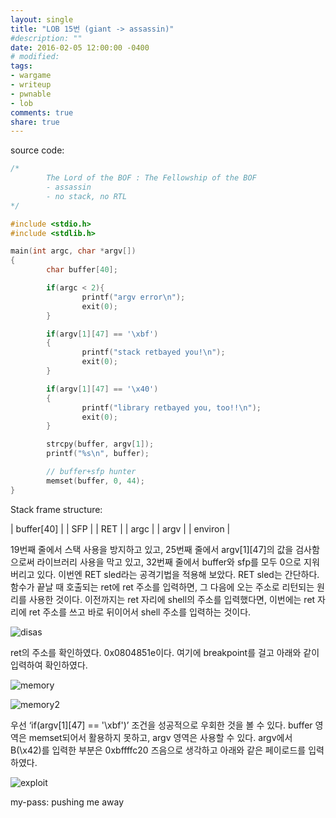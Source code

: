 ```yaml
---
layout: single
title: "LOB 15번 (giant -> assassin)"
#description: ""
date: 2016-02-05 12:00:00 -0400
# modified: 
tags: 
- wargame
- writeup
- pwnable
- lob
comments: true
share: true
---
```


source code:

```c
/*
        The Lord of the BOF : The Fellowship of the BOF
        - assassin
        - no stack, no RTL
*/

#include <stdio.h>
#include <stdlib.h>

main(int argc, char *argv[])
{
        char buffer[40];

        if(argc < 2){
                printf("argv error\n");
                exit(0);
        }

        if(argv[1][47] == '\xbf')
        {
                printf("stack retbayed you!\n");
                exit(0);
        }

        if(argv[1][47] == '\x40')
        {
                printf("library retbayed you, too!!\n");
                exit(0);
        }

        strcpy(buffer, argv[1]);
        printf("%s\n", buffer);

        // buffer+sfp hunter
        memset(buffer, 0, 44);
}
```

Stack frame structure:

| buffer[40] |
| SFP |
| RET |
| argc |
| argv |
| environ |

19번째 줄에서 스택 사용을 방지하고 있고, 25번째 줄에서 argv[1][47]의 값을 검사함으로써 라이브러리 사용을 막고 있고, 32번째 줄에서 buffer와 sfp를 모두 0으로 지워버리고 있다. 이번엔 RET sled라는 공격기법을 적용해 보았다.
RET sled는 간단하다. 함수가 끝날 때 호출되는 ret에 ret 주소를 입력하면, 그 다음에 오는 주소로 리턴되는 원리를 사용한 것이다. 이전까지는 ret 자리에 shell의 주소를 입력했다면, 이번에는 ret 자리에 ret 주소를 쓰고 바로 뒤이어서 shell 주소를 입력하는 것이다.

![disas]({{site.url}}{{site.baseurl}}/assets/images/2016-02-05-LOB-15/0.png)

ret의 주소를 확인하였다. 0x0804851e이다. 여기에 breakpoint를 걸고 아래와 같이 입력하여 확인하였다.

![memory]({{site.url}}{{site.baseurl}}/assets/images/2016-02-05-LOB-15/1.png)

![memory2]({{site.url}}{{site.baseurl}}/assets/images/2016-02-05-LOB-15/2.png)

우선 ‘if(argv[1][47] == '\xbf')’ 조건을 성공적으로 우회한 것을 볼 수 있다. buffer 영역은 memset되어서 활용하지 못하고, argv 영역은 사용할 수 있다. argv에서 B(\x42)를 입력한 부분은 0xbffffc20 즈음으로 생각하고 아래와 같은 페이로드를 입력하였다.

![exploit]({{site.url}}{{site.baseurl}}/assets/images/2016-02-05-LOB-15/3.png)


my-pass: pushing me away